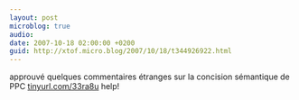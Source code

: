 ```yaml
---
layout: post
microblog: true
audio: 
date: 2007-10-18 02:00:00 +0200
guid: http://xtof.micro.blog/2007/10/18/t344926922.html
---
```

approuvé quelques commentaires étranges sur la concision sémantique de PPC [tinyurl.com/33ra8u](http://tinyurl.com/33ra8u)  help!
